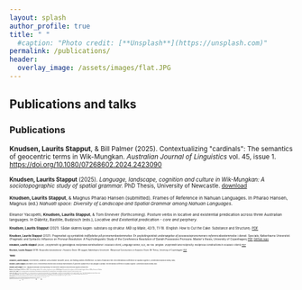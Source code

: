 ```yaml
---
layout: splash
author_profile: true
title: " "
  #caption: "Photo credit: [**Unsplash**](https://unsplash.com)"
permalink: /publications/
header:
  overlay_image: /assets/images/flat.JPG
---
```


## Publications and talks

### Publications

<small> **Knudsen, Laurits Stapput**, & Bill Palmer (2025). Contextualizing "cardinals": The semantics of geocentric terms in Wik-Mungkan. *Australian Journal of Linguistics* vol. 45, issue 1. https://doi.org/10.1080/07268602.2024.2423090

<small> **Knudsen, Laurits Stapput** (2025). *Language, landscape, cognition and culture in Wik-Mungkan: A sociotopographic study of spatial grammar.* PhD Thesis, University of Newcastle. [download](https://nova.newcastle.edu.au/vital/access/manager/Repository?view=null&f0=sm_identifier%3A%22http%3A%2F%2Fhdl.handle.net%2F1959.13%2F1519423%22&sort=null)

<small> **Knudsen, Laurits Stapput**, & Magnus Pharao Hansen (submitted). Frames of Reference in Nahuan Languages. In Pharao Hansen, Magnus (ed.) *Nahuatl space: Diversity of Landscape and Spatial Grammar among Nahuan Languages*.

<small> Eleanor Yacopetti, **Knudsen, Laurits Stapput**, & Tom Ennever (forthcoming). Posture verbs in locative and existential predication across three Australian languages. In Däbritz, Bastille, Budzisch (eds.), *Locative and Existential predication - core and perphery*.

<small> **Knudsen, Laurits Stapput** (2021). Sådan skæres kagen: substans og struktur. *Mål og Mæle*, 42(1), 11-18. (English: How to Cut the Cake: Substance and Structure). [PDF](https://osf.io/g8ds3)

<small> **Knudsen, Laurits Stapput** (2021). *Pragmatisk og syntaktisk indflydelse på pronomenbestemmelse: En psykolingvistisk undersøgelse af possessivpronomeners referencebestemmelse i dansk*. Speciale, Københavns Universitet. (Pragmatic and Syntactic Influence on Pronoun Resolution: A Psycholinguistic Study of the Coreference Resolution of Danish Possessive Pronouns. Master's thesis, University of Copenhagen) [PDF](https://osf.io/wg5vf) [GitHub repo](https://github.com/lstapputknudsen/pronoun-resolution-in-danish_masters-thesis)

<small> **Knudsen, Laurits Stapput** (2020). (A)symmetri og gensidighed: Reciprokke konstruktioner i Acazulco otomí, *Language Works*, 5(2), 88-108. (English: (A)symmetri and reciprocity: Reciprocal Constructions in Acazulco Otomí) [PDF](https://osf.io/qmfjn)

<small> **Knudsen, Laurits Stapput** (2018). *Reciprokke konstruktioner i Acazulco Otomí*. BA opgave, Københavns Universitet. (Reciprocal Constructions in Acazulco Otomí. BA Thesis, University of Copenhagen) [PDF](https://osf.io/cgqdw)

### Talks

<small> **Knudsen, Laurits Stapput**, Tom Ennever, Jonathon Lum & Eleanor Yacopetti (2024). Re-framing Frames of Reference: 30 years of Man and Tree. 9th International Conference on Spatial Cognition. (Università Europea di Roma, Italy)

<small> **Knudsen, Laurits Stapput** & Bill Palmer (2024). Environmental sensitivity and conceptual representations of geocentric spatial terms in Wik-Mungkan (Australia). 9th International Conference on Spatial Cognition. (Università Europea di Roma, Italy)

<small> **Knudsen, Laurits Stapput** (2024). Language and landscape: anchoring meaning in the environment. Newcastle Social Science and Linguistics Seminar series.

<small> **Knudsen, Laurits Stapput**, & Bill Palmer (2023). *Contextualising cardinals: The semantics of geocentric terms in Wik-Mungkan*. Presented at the conference of the Australian Linguistic Society. 30 Nov, University of Sydney.

<small> **Knudsen, Laurits Stapput** (2023). *Anchoring semantics in the landscape: Environmental and contextual influences on spatial reference in Wik-Mungkan*. Invited talk at University of Southern Denmark, Sep 20.

<small> **Knudsen, Laurits Stapput**, Tom Ennever, & Eleanor Yacopetti (2023). *Postural verbs and their roles in locative and existential predication in three Australian languages*. Presented at the 56th Annual Meeting of the Societas Linguistica Europaea. 29 Aug - 1 Sept, National and Kapodistrian University of Athens, Greece. 

<small> Ennever, Tom, **Laurits Stapput Knudsen**, & Eleanor Yacopetti (2023). *Finding Common Ground: Frames of Reference and Differential Place Marking in three Australian languages*. Presented at the 56th Annual Meeting of the Societas Linguistica Europaea. 29 Aug - 1 Sept, National and Kapodistrian University of Athens, Greece. 

<small> **Knudsen, Laurits Stapput**, Tom Ennever, Eleanor Yacopetti, Joe Blythe, Maïa Ponsonnet, Alice Gaby, & Bill Palmer (2023). *A Cognitive Discourse Analysis of task participant behaviour in elicitation situations*. Presented at the 16th International Cognitive Linguistics Conference. August 7 - 11, HHU Düsseldorf.

<small> **Knudsen, Laurits Stapput**, & Bill Palmer (2022). *The structural status of expressions of spatial frames of reference*. Presented at the 14th Conference of the Association for Linguistic Typology. 15-17 December, Austin (presented virtually)

<small> Blythe, Joe, **Laurits Stapput Knudsen**, Eleanor Yacopetti, & Tom Ennever (2022). *The Rotating Scene Machine – a topographical testbench for semantic typology*. Presented at the conference of the Australian Linguistic Society. 30 Nov - 2 Dec, Melbourne University.

<small> **Knudsen, Laurits Stapput** (2022). *Periphrasis, grammar, and lexicon: a usage-based approach to determine the structural status of spatial expressions*. Presented at the conference of the Australian Linguistic Society. 30 Nov - 2 Dec, Melbourne University.

<small> **Knudsen, Laurits Stapput**, & Magnus Pharao Hansen (2021). *Patterns of Variation in the use of spatial frames of reference in four Nahuatl varieties*. Presented at the National Science Foundation workshop "Environmental Adaptations of Spatial Grammar in Dialects of Nahuatl". 30 November-2 December. Santa Fe, New Mexico. [Abstract](https://osf.io/3fxvg)

<small> **Knudsen, Laurits Stapput**, & Magnus Pharao Hansen,  (2021). *The Coding of Motion Events in ten Versions of the Frog Story” from Hueyapan, Morelos*. Presented at the National Science Foundation workshop "Environmental Adaptations of Spatial Grammar in Dialects of Nahuatl". 30 November-2 December. Santa Fe, New Mexico. [Abstract](https://osf.io/wsm9d)

<small> Palmer, Bill, Dorothea Hoffmann, Alice Gaby, Joe Blythe, Maïa Ponsonnet, Margaret Carew, Thomas Ennever, **Laurits Stapput Knudsen** & Eleanor Yacopetti. 2021. *Geocentric spatial systems in Australian languages*. Presented at the conference of the Australian Linguistic Society. 6-9 December. Online.

<small> Palmer, Bill, Joe Blythe, Margaret Carew, Thomas Ennever, Alice Gaby, Clair Hill, Dorothea Hoffmann, **Laurits Stapput Knudsen**, Maïa Ponsonnet & Eleanor Yacopetti (2021). *OzSpace: The sociotopography of language, landscape and culture in Australia*. Presented at the First Global Australian Languages Workshop (GALW1). 17-21 May. Yale (online).

<small> **Knudsen, Laurits Stapput**, Klara Båstadt, & Gabriela Citlahua Zapahua. (2021). *Patterns of Variation in Frames of Reference in Nahuatl of Tequila and Cuaquila.* Presented at the annual meeting of the Society for the Study of Indigenous Languages of the Americas. 7-10 January. Online. [Abstract](https://osf.io/zdcru)

<small> **Knudsen, Laurits Stapput**, & Ditte Boeg Thomsen (2019). *Reciprocity in asymmetry: Cross-domain structuration in Acazulco Otomí.* Talk presented at the biannual Meeting of the Scandinavian Association for Language and Cognition. 22-24 May. Aarhus University, Denmark. [Abstract](https://osf.io/5vwne)

<small> **Knudsen, Laurits Stapput** (2018). *Reciprokke konstruktion i Acazulco Otomí.* Student conference for linguistics in Copenhagen (Sprogvidenskabelig Studenterkonference). 4 November. University of Copenhagen, Denmark.
